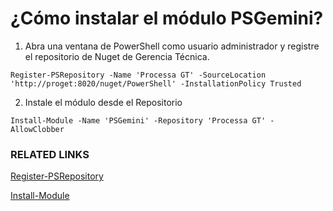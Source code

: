 # ¿Cómo instalar el módulo PSGemini?

1. Abra una ventana de PowerShell como usuario administrador y registre el repositorio de Nuget de Gerencia Técnica.

```
Register-PSRepository -Name 'Processa GT' -SourceLocation 'http://proget:8020/nuget/PowerShell' -InstallationPolicy Trusted
```

2. Instale el módulo desde el Repositorio

```
Install-Module -Name 'PSGemini' -Repository 'Processa GT' -AllowClobber
```

### RELATED LINKS
[Register-PSRepository](https://msdn.microsoft.com/en-us/powershell/reference/5.0/powershellget/register-psrepository)

[Install-Module](https://msdn.microsoft.com/en-us/powershell/reference/5.1/powershellget/install-module)
